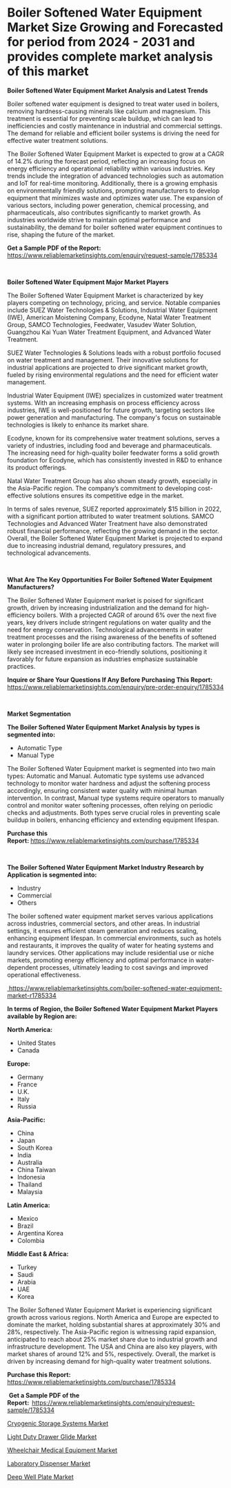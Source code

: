 <p><h1>Boiler Softened Water Equipment Market Size Growing and Forecasted for period from 2024 - 2031 and provides complete market analysis of this market</h1></p><p><strong>Boiler Softened Water Equipment Market Analysis and Latest Trends</strong></p>
<p><p>Boiler softened water equipment is designed to treat water used in boilers, removing hardness-causing minerals like calcium and magnesium. This treatment is essential for preventing scale buildup, which can lead to inefficiencies and costly maintenance in industrial and commercial settings. The demand for reliable and efficient boiler systems is driving the need for effective water treatment solutions.</p><p>The Boiler Softened Water Equipment Market is expected to grow at a CAGR of 14.2% during the forecast period, reflecting an increasing focus on energy efficiency and operational reliability within various industries. Key trends include the integration of advanced technologies such as automation and IoT for real-time monitoring. Additionally, there is a growing emphasis on environmentally friendly solutions, prompting manufacturers to develop equipment that minimizes waste and optimizes water use. The expansion of various sectors, including power generation, chemical processing, and pharmaceuticals, also contributes significantly to market growth. As industries worldwide strive to maintain optimal performance and sustainability, the demand for boiler softened water equipment continues to rise, shaping the future of the market.</p></p>
<p><strong>Get a Sample PDF of the Report:&nbsp;</strong> <a href="https://www.reliablemarketinsights.com/enquiry/request-sample/1785334?utm_campaign=1789&utm_medium=2&utm_source=Github&utm_content=ia&utm_term=18122024&utm_id=boiler-softened-water-equipment">https://www.reliablemarketinsights.com/enquiry/request-sample/1785334</a></p>
<p>&nbsp;</p>
<p><strong>Boiler Softened Water Equipment Major Market Players</strong></p>
<p><p>The Boiler Softened Water Equipment Market is characterized by key players competing on technology, pricing, and service. Notable companies include SUEZ Water Technologies & Solutions, Industrial Water Equipment (IWE), American Moistening Company, Ecodyne, Natal Water Treatment Group, SAMCO Technologies, Feedwater, Vasudev Water Solution, Guangzhou Kai Yuan Water Treatment Equipment, and Advanced Water Treatment.</p><p>SUEZ Water Technologies & Solutions leads with a robust portfolio focused on water treatment and management. Their innovative solutions for industrial applications are projected to drive significant market growth, fueled by rising environmental regulations and the need for efficient water management.</p><p>Industrial Water Equipment (IWE) specializes in customized water treatment systems. With an increasing emphasis on process efficiency across industries, IWE is well-positioned for future growth, targeting sectors like power generation and manufacturing. The company's focus on sustainable technologies is likely to enhance its market share.</p><p>Ecodyne, known for its comprehensive water treatment solutions, serves a variety of industries, including food and beverage and pharmaceuticals. The increasing need for high-quality boiler feedwater forms a solid growth foundation for Ecodyne, which has consistently invested in R&D to enhance its product offerings.</p><p>Natal Water Treatment Group has also shown steady growth, especially in the Asia-Pacific region. The company’s commitment to developing cost-effective solutions ensures its competitive edge in the market.</p><p>In terms of sales revenue, SUEZ reported approximately $15 billion in 2022, with a significant portion attributed to water treatment solutions. SAMCO Technologies and Advanced Water Treatment have also demonstrated robust financial performance, reflecting the growing demand in the sector. Overall, the Boiler Softened Water Equipment Market is projected to expand due to increasing industrial demand, regulatory pressures, and technological advancements.</p></p>
<p>&nbsp;</p>
<p><strong>What Are The Key Opportunities For Boiler Softened Water Equipment Manufacturers?</strong></p>
<p><p>The Boiler Softened Water Equipment market is poised for significant growth, driven by increasing industrialization and the demand for high-efficiency boilers. With a projected CAGR of around 6% over the next five years, key drivers include stringent regulations on water quality and the need for energy conservation. Technological advancements in water treatment processes and the rising awareness of the benefits of softened water in prolonging boiler life are also contributing factors. The market will likely see increased investment in eco-friendly solutions, positioning it favorably for future expansion as industries emphasize sustainable practices.</p></p>
<p><strong>Inquire or Share Your Questions If Any Before Purchasing This Report:</strong> <a href="https://www.reliablemarketinsights.com/enquiry/pre-order-enquiry/1785334?utm_campaign=1789&utm_medium=2&utm_source=Github&utm_content=ia&utm_term=18122024&utm_id=boiler-softened-water-equipment">https://www.reliablemarketinsights.com/enquiry/pre-order-enquiry/1785334</a></p>
<p>&nbsp;</p>
<p><strong>Market Segmentation</strong></p>
<p><strong>The Boiler Softened Water Equipment Market Analysis by types is segmented into:</strong></p>
<p><ul><li>Automatic Type</li><li>Manual Type</li></ul></p>
<p><p>The Boiler Softened Water Equipment market is segmented into two main types: Automatic and Manual. Automatic type systems use advanced technology to monitor water hardness and adjust the softening process accordingly, ensuring consistent water quality with minimal human intervention. In contrast, Manual type systems require operators to manually control and monitor water softening processes, often relying on periodic checks and adjustments. Both types serve crucial roles in preventing scale buildup in boilers, enhancing efficiency and extending equipment lifespan.</p></p>
<p><strong>Purchase this Report:&nbsp;</strong><a href="https://www.reliablemarketinsights.com/purchase/1785334?utm_campaign=1789&utm_medium=2&utm_source=Github&utm_content=ia&utm_term=18122024&utm_id=boiler-softened-water-equipment">https://www.reliablemarketinsights.com/purchase/1785334</a></p>
<p>&nbsp;</p>
<p><strong>The Boiler Softened Water Equipment Market Industry Research by Application is segmented into:</strong></p>
<p><ul><li>Industry</li><li>Commercial</li><li>Others</li></ul></p>
<p><p>The boiler softened water equipment market serves various applications across industries, commercial sectors, and other areas. In industrial settings, it ensures efficient steam generation and reduces scaling, enhancing equipment lifespan. In commercial environments, such as hotels and restaurants, it improves the quality of water for heating systems and laundry services. Other applications may include residential use or niche markets, promoting energy efficiency and optimal performance in water-dependent processes, ultimately leading to cost savings and improved operational effectiveness.</p></p>
<p><a href="https://www.reliablemarketinsights.com/boiler-softened-water-equipment-market-r1785334?utm_campaign=1789&utm_medium=2&utm_source=Github&utm_content=ia&utm_term=18122024&utm_id=boiler-softened-water-equipment">&nbsp;https://www.reliablemarketinsights.com/boiler-softened-water-equipment-market-r1785334</a></p>
<p><strong>In terms of Region, the Boiler Softened Water Equipment Market Players available by Region are:</strong></p>
<p>
    <p> <strong> North America: </strong>
        <ul>
            <li>United States</li>
            <li>Canada</li>
        </ul>
        </p> 
    <p> <strong> Europe: </strong>
        <ul>
            <li>Germany</li>
            <li>France</li>
            <li>U.K.</li>
            <li>Italy</li>
            <li>Russia</li>
        </ul>
        </p> 
    <p> <strong> Asia-Pacific: </strong>
        <ul>
            <li>China</li>
            <li>Japan</li>
            <li>South Korea</li>
            <li>India</li>
            <li>Australia</li>
            <li>China Taiwan</li>
            <li>Indonesia</li>
            <li>Thailand</li>
            <li>Malaysia</li>
        </ul>
        </p> 
    <p> <strong> Latin America: </strong>
        <ul>
            <li>Mexico</li>
            <li>Brazil</li>
            <li>Argentina Korea</li>
            <li>Colombia</li>
        </ul>
        </p> 
    <p> <strong> Middle East & Africa: </strong>
        <ul>
            <li>Turkey</li>
            <li>Saudi</li>
            <li>Arabia</li>
            <li>UAE</li>
            <li>Korea</li>
        </ul>
    </p>
    </p>
<p><p>The Boiler Softened Water Equipment Market is experiencing significant growth across various regions. North America and Europe are expected to dominate the market, holding substantial shares at approximately 30% and 28%, respectively. The Asia-Pacific region is witnessing rapid expansion, anticipated to reach about 25% market share due to industrial growth and infrastructure development. The USA and China are also key players, with market shares of around 12% and 5%, respectively. Overall, the market is driven by increasing demand for high-quality water treatment solutions.</p></p>
<p><strong>Purchase this Report: </strong><a href="https://www.reliablemarketinsights.com/purchase/1785334?utm_campaign=1789&utm_medium=2&utm_source=Github&utm_content=ia&utm_term=18122024&utm_id=boiler-softened-water-equipment">https://www.reliablemarketinsights.com/purchase/1785334</a></p>
<p>&nbsp;<strong>Get a Sample PDF of the Report:&nbsp;&nbsp;</strong><a href="https://www.reliablemarketinsights.com/enquiry/request-sample/1785334?utm_campaign=1789&utm_medium=2&utm_source=Github&utm_content=ia&utm_term=18122024&utm_id=boiler-softened-water-equipment">https://www.reliablemarketinsights.com/enquiry/request-sample/1785334</a></p>
<p><strong></strong></p>
<p><p><a href="https://www.linkedin.com/pulse/detailed-examination-cryogenic-storage-systems-market-macro-gh3if?utm_campaign=1789&utm_medium=2&utm_source=Github&utm_content=ia&utm_term=18122024&utm_id=boiler-softened-water-equipment">Cryogenic Storage Systems Market</a></p><p><a href="https://github.com/mookiesville/Market-Research-Report-List-1/blob/main/light-duty-drawer-glide-market.md?utm_campaign=1789&utm_medium=2&utm_source=Github&utm_content=ia&utm_term=18122024&utm_id=boiler-softened-water-equipment">Light Duty Drawer Glide Market</a></p><p><a href="https://www.linkedin.com/pulse/analyzing-projected-cagr-53-wheelchair-medical-equipment-gwgpf?utm_campaign=1789&utm_medium=2&utm_source=Github&utm_content=ia&utm_term=18122024&utm_id=boiler-softened-water-equipment">Wheelchair Medical Equipment Market</a></p><p><a href="https://www.linkedin.com/pulse/comprehensive-analysis-laboratory-dispenser-market-20242031-fqorf?utm_campaign=1789&utm_medium=2&utm_source=Github&utm_content=ia&utm_term=18122024&utm_id=boiler-softened-water-equipment">Laboratory Dispenser Market</a></p><p><a href="https://www.linkedin.com/pulse/deep-well-plate-market-study-report-includinginformation-n8ckf?utm_campaign=1789&utm_medium=2&utm_source=Github&utm_content=ia&utm_term=18122024&utm_id=boiler-softened-water-equipment">Deep Well Plate Market</a></p></p>
